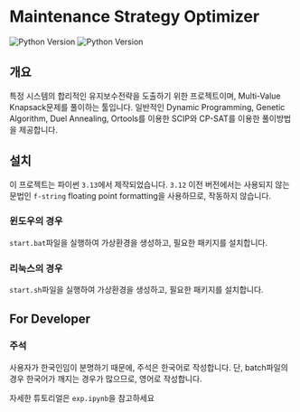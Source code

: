 # Maintenance Strategy Optimizer

![Python Version](https://img.shields.io/badge/python-3.13-blue)
![Python Version](https://img.shields.io/badge/python-3.12-blue)

## 개요

특정 시스템의 합리적인 유지보수전략을 도출하기 위한 프로젝트이며, Multi-Value Knapsack문제를 풀이하는 툴입니다.
일반적인 Dynamic Programming, Genetic Algorithm, Duel Annealing, Ortools를 이용한 SCIP와 CP-SAT를 이용한 풀이방법을 제공합니다.

## 설치

이 프로젝트는 파이썬 `3.13`에서 제작되었습니다. `3.12` 이전 버전에서는 사용되지 않는 문법인 `f-string` floating point formatting을 사용하므로, 작동하지 않습니다.

### 윈도우의 경우

`start.bat`파일을 실행하여 가상환경을 생성하고, 필요한 패키지를 설치합니다.

### 리눅스의 경우

`start.sh`파일을 실행하여 가상환경을 생성하고, 필요한 패키지를 설치합니다.


## For Developer

### 주석

사용자가 한국인임이 분명하기 때문에, 주석은 한국어로 작성합니다. 단, batch파일의 경우 한국어가 깨지는 경우가 많으므로, 영어로 작성합니다.

자세한 튜토리얼은 `exp.ipynb`을 참고하세요
